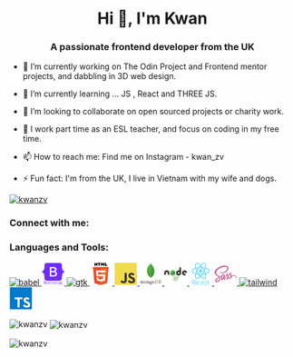 <h1 align="center">Hi 👋, I'm Kwan</h1>
<h3 align="center">A passionate frontend developer from the UK</h3>




- 🔭 I’m currently working on The Odin Project and Frontend mentor projects, and dabbling in 3D web design.
  
- 🌱 I’m currently learning ... JS , React and THREE JS.
  
- 👯 I’m looking to collaborate on open sourced projects or charity work.

  
- 💬 I work part time as an ESL teacher, and focus on coding in my free time.
  
- 📫 How to reach me: Find me on Instagram - kwan_zv
  
- ⚡ Fun fact: I'm from the UK, I live in Vietnam with my wife and dogs.


<p align="left"> <a href="https://github.com/ryo-ma/github-profile-trophy"><img src="https://github-profile-trophy.vercel.app/?username=kwanzv" alt="kwanzv" /></a> </p>

<h3 align="left">Connect with me:</h3>
<p align="left">
</p>

<h3 align="left">Languages and Tools:</h3>

<p align="left"> <a href="https://babeljs.io/" target="_blank" rel="noreferrer"> <img src="https://www.vectorlogo.zone/logos/babeljs/babeljs-icon.svg" alt="babel" width="40" height="40"/> </a> <a href="https://getbootstrap.com" target="_blank" rel="noreferrer"> <img src="https://raw.githubusercontent.com/devicons/devicon/master/icons/bootstrap/bootstrap-plain-wordmark.svg" alt="bootstrap" width="40" height="40"/> </a> <a href="https://www.gtk.org/" target="_blank" rel="noreferrer"> <img src="https://upload.wikimedia.org/wikipedia/commons/7/71/GTK_logo.svg" alt="gtk" width="40" height="40"/> </a> <a href="https://www.w3.org/html/" target="_blank" rel="noreferrer"> <img src="https://raw.githubusercontent.com/devicons/devicon/master/icons/html5/html5-original-wordmark.svg" alt="html5" width="40" height="40"/> </a> <a href="https://developer.mozilla.org/en-US/docs/Web/JavaScript" target="_blank" rel="noreferrer"> <img src="https://raw.githubusercontent.com/devicons/devicon/master/icons/javascript/javascript-original.svg" alt="javascript" width="40" height="40"/> </a> <a href="https://www.mongodb.com/" target="_blank" rel="noreferrer"> <img src="https://raw.githubusercontent.com/devicons/devicon/master/icons/mongodb/mongodb-original-wordmark.svg" alt="mongodb" width="40" height="40"/> </a> <a href="https://nodejs.org" target="_blank" rel="noreferrer"> <img src="https://raw.githubusercontent.com/devicons/devicon/master/icons/nodejs/nodejs-original-wordmark.svg" alt="nodejs" width="40" height="40"/> </a> <a href="https://reactjs.org/" target="_blank" rel="noreferrer"> <img src="https://raw.githubusercontent.com/devicons/devicon/master/icons/react/react-original-wordmark.svg" alt="react" width="40" height="40"/> </a> <a href="https://sass-lang.com" target="_blank" rel="noreferrer"> <img src="https://raw.githubusercontent.com/devicons/devicon/master/icons/sass/sass-original.svg" alt="sass" width="40" height="40"/> </a> <a href="https://tailwindcss.com/" target="_blank" rel="noreferrer"> <img src="https://www.vectorlogo.zone/logos/tailwindcss/tailwindcss-icon.svg" alt="tailwind" width="40" height="40"/> </a> <a href="https://www.typescriptlang.org/" target="_blank" rel="noreferrer"> <img src="https://raw.githubusercontent.com/devicons/devicon/master/icons/typescript/typescript-original.svg" alt="typescript" width="40" height="40"/> </a> </p>

<p><img align="left" src="https://github-readme-stats.vercel.app/api/top-langs?username=kwanzv&show_icons=true&locale=en&layout=compact" alt="kwanzv" /></p>

<p>&nbsp;<img align="center" src="https://github-readme-stats.vercel.app/api?username=kwanzv&show_icons=true&locale=en" alt="kwanzv" /></p>

<p><img align="center" src="https://github-readme-streak-stats.herokuapp.com/?user=kwanzv&" alt="kwanzv" /></p>

